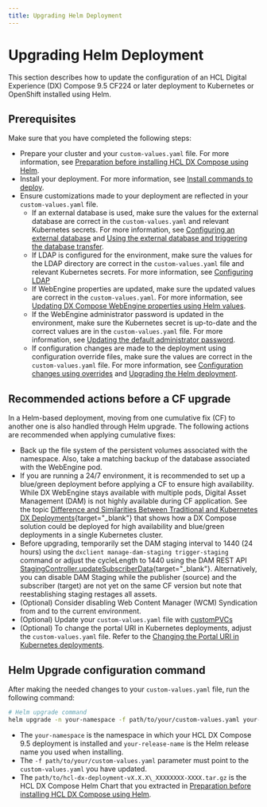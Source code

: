 ```yaml
---
title: Upgrading Helm Deployment
---
```


# Upgrading Helm Deployment

This section describes how to update the configuration of an HCL Digital Experience (DX) Compose 9.5 CF224 or later deployment to Kubernetes or OpenShift installed using Helm.

## Prerequisites

Make sure that you have completed the following steps:

- Prepare your cluster and your `custom-values.yaml` file. For more information, see [Preparation before installing HCL DX Compose using Helm](../kubernetes_deployment/preparation/index.md).
- Install your deployment. For more information, see [Install commands to deploy](../kubernetes_deployment/helm_install_commands.md).
- Ensure customizations made to your deployment are reflected in your `custom-values.yaml` file.
    - If an external database is used, make sure the values for the external database are correct in the `custom-values.yaml` and relevant Kubernetes secrets. For more information, see [Configuring an external database](../../manage/cfg_webengine/external_db_database_transfer.md#configuring-an-external-database) and [Using the external database and triggering the database transfer](../../manage/cfg_webengine/external_db_database_transfer.md#using-the-external-database-and-triggering-the-database-transfer).
    - If LDAP is configured for the environment, make sure the values for the LDAP directory are correct in the `custom-values.yaml` file and relevant Kubernetes secrets. For more information, see [Configuring LDAP](../../manage/cfg_webengine/ldap_configuration.md)
    - If WebEngine properties are updated, make sure the updated values are correct in the `custom-values.yaml`. For more information, see [Updating DX Compose WebEngine properties using Helm values](../../manage/cfg_webengine/update_properties_with_helm.md).
    - If the WebEngine administrator password is updated in the environment, make sure the Kubernetes secret is up-to-date and the correct values are in the `custom-values.yaml` file. For more information, see [Updating the default administrator password](../../manage/cfg_webengine/update_wpsadmin_password.md).
    - If configuration changes are made to the deployment using configuration override files, make sure the values are correct in the `custom-values.yaml` file. For more information, see [Configuration changes using overrides](../../manage/cfg_webengine/configuration_changes_using_overrides.md) and [Upgrading the Helm deployment](../../manage/working_with_compose/helm_upgrade_values.md).

## Recommended actions before a CF upgrade

In a Helm-based deployment, moving from one cumulative fix (CF) to another one is also handled through Helm upgrade. The following actions are recommended when applying cumulative fixes:

- Back up the file system of the persistent volumes associated with the namespace. Also, take a matching backup of the database associated with the WebEngine pod.
- If you are running a 24/7 environment, it is recommended to set up a blue/green deployment before applying a CF to ensure high availability. While DX WebEngine stays available with multiple pods, Digital Asset Management (DAM) is not highly available during CF application. See the topic [Difference and Similarities Between Traditional and Kubernetes DX Deployments](https://help.hcl-software.com/digital-experience/9.5/latest/deployment/manage/container_configuration/deploy_container_artifact_updates/#difference-and-similarities-between-traditional-and-kubernetes-dx-deployments){target="_blank"} that shows how a DX Compose solution could be deployed for high availability and blue/green deployments in a single Kubernetes cluster.
- Before upgrading, temporarily set the DAM staging interval to 1440 (24 hours) using the `dxclient manage-dam-staging trigger-staging` command or adjust the cycleLength to 1440 using the DAM REST API [StagingController.updateSubscriberData](https://opensource.hcltechsw.com/experience-api-documentation/dam-api/#operation/StagingController.updateSubscriberData){target="_blank"}. Alternatively, you can disable DAM Staging while the publisher (source) and the subscriber (target) are not yet on the same CF version but note that reestablishing staging restages all assets.
- (Optional) Consider disabling Web Content Manager (WCM) Syndication from and to the current environment.
- (Optional) Update your `custom-values.yaml` file with [customPVCs](../kubernetes_deployment/preparation/mandatory_tasks/prepare_persistent_volume_claims.md)
- (Optional) To change the portal URI in Kubernetes deployments, adjust the `custom-values.yaml` file. Refer to the [Changing the Portal URI in Kubernetes deployments](../../../deploy_dx/manage/cfg_webengine/changing_portal_uri_in_kubernetes.md).

## Helm Upgrade configuration command

After making the needed changes to your `custom-values.yaml` file, run the following command:

``` sh
# Helm upgrade command
helm upgrade -n your-namespace -f path/to/your/custom-values.yaml your-release-name path/to/hcl-dx-deployment-vX.X.X_XXXXXXXX-XXXX.tar.gz
```

-   The `your-namespace` is the namespace in which your HCL DX Compose 9.5 deployment is installed and `your-release-name` is the Helm release name you used when installing.
-   The `-f path/to/your/custom-values.yaml` parameter must point to the `custom-values.yaml` you have updated.
-   The `path/to/hcl-dx-deployment-vX.X.X\_XXXXXXXX-XXXX.tar.gz` is the HCL DX Compose Helm Chart that you extracted in [Preparation before installing HCL DX Compose using Helm](../kubernetes_deployment/preparation/index.md).



